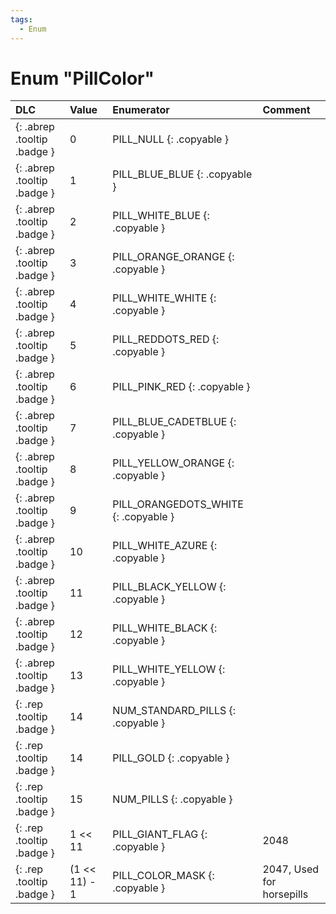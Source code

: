 ```yaml
---
tags:
  - Enum
---
```

# Enum "PillColor"
|DLC|Value|Enumerator|Comment|
|:--|:--|:--|:--|
|[ ](#){: .abrep .tooltip .badge }|0 |PILL_NULL {: .copyable } |  |
|[ ](#){: .abrep .tooltip .badge }|1 |PILL_BLUE_BLUE {: .copyable } |  |
|[ ](#){: .abrep .tooltip .badge }|2 |PILL_WHITE_BLUE {: .copyable } |  |
|[ ](#){: .abrep .tooltip .badge }|3 |PILL_ORANGE_ORANGE {: .copyable } |  |
|[ ](#){: .abrep .tooltip .badge }|4 |PILL_WHITE_WHITE {: .copyable } |  |
|[ ](#){: .abrep .tooltip .badge }|5 |PILL_REDDOTS_RED {: .copyable } |  |
|[ ](#){: .abrep .tooltip .badge }|6 |PILL_PINK_RED {: .copyable } |  |
|[ ](#){: .abrep .tooltip .badge }|7 |PILL_BLUE_CADETBLUE {: .copyable } |  |
|[ ](#){: .abrep .tooltip .badge }|8 |PILL_YELLOW_ORANGE {: .copyable } |  |
|[ ](#){: .abrep .tooltip .badge }|9 |PILL_ORANGEDOTS_WHITE {: .copyable } |  |
|[ ](#){: .abrep .tooltip .badge }|10 |PILL_WHITE_AZURE {: .copyable } |  |
|[ ](#){: .abrep .tooltip .badge }|11 |PILL_BLACK_YELLOW {: .copyable } |  |
|[ ](#){: .abrep .tooltip .badge }|12 |PILL_WHITE_BLACK {: .copyable } |  |
|[ ](#){: .abrep .tooltip .badge }|13 |PILL_WHITE_YELLOW {: .copyable } |  |
|[ ](#){: .rep .tooltip .badge }|14 |NUM_STANDARD_PILLS {: .copyable } |  |
|[ ](#){: .rep .tooltip .badge }|14 |PILL_GOLD {: .copyable } |  |
|[ ](#){: .rep .tooltip .badge }|15 |NUM_PILLS {: .copyable } |  |
|[ ](#){: .rep .tooltip .badge }|1 << 11 |PILL_GIANT_FLAG {: .copyable } | 2048 |
|[ ](#){: .rep .tooltip .badge }|(1 << 11) - 1 |PILL_COLOR_MASK {: .copyable } | 2047, Used for horsepills |
